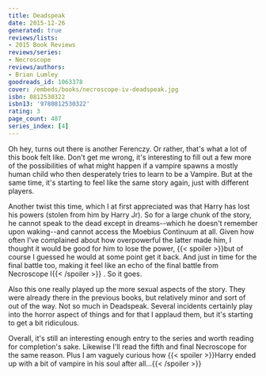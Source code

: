 ```yaml
---
title: Deadspeak
date: 2015-12-26
generated: true
reviews/lists:
- 2015 Book Reviews
reviews/series:
- Necroscope
reviews/authors:
- Brian Lumley
goodreads_id: 1063378
cover: /embeds/books/necroscope-iv-deadspeak.jpg
isbn: 0812530322
isbn13: '9780812530322'
rating: 3
page_count: 487
series_index: [4]
---
```

Oh hey, turns out there is another Ferenczy. Or rather, that's what a lot of this book felt like. Don't get me wrong, it's interesting to fill out a few more of the possibilities of what might happen if a vampire spawns a mostly human child who then desperately tries to learn to be a Vampire. But at the same time, it's starting to feel like the same story again, just with different players.  

Another twist this time, which I at first appreciated was that Harry has lost his powers (stolen from him by Harry Jr). So for a large chunk of the story, he cannot speak to the dead except in dreams--which he doesn't remember upon waking--and cannot access the Moebius Continuum at all. Given how often I've complained about how overpowerful the latter made him, I thought it would be good for him to lose the power,  {{< spoiler >}}but of course I guessed he would at some point get it back. And just in time for the final battle too, making it feel like an echo of the final battle from Necroscope I{{< /spoiler >}}  . So it goes.  

<!--more-->

Also this one really played up the more sexual aspects of the story. They were already there in the previous books, but relatively minor and sort of out of the way. Not so much in Deadspeak. Several incidents certainly play into the horror aspect of things and for that I applaud them, but it's starting to get a bit ridiculous.  

Overall, it's still an interesting enough entry to the series and worth reading for completion's sake. Likewise I'll read the fifth and final Necroscope for the same reason. Plus I am vaguely curious how  {{< spoiler >}}Harry ended up with a bit of vampire in his soul after all...{{< /spoiler >}}